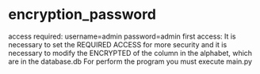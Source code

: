 # encryption_password
access required:
  username=admin 
  password=admin
first access:
It is necessary to set the REQUIRED ACCESS for more security and it is necessary to modify the ENCRYPTED of the column in the alphabet, which are in the database.db
For perform the program you must execute main.py

